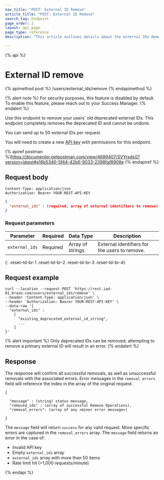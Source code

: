 ```yaml
---
nav_title: "POST: External ID Remove"
article_title: "POST: External ID Remove"
search_tag: Endpoint
page_order: 2
layout: api_page
page_type: reference
description: "This article outlines details about the external IDs Remove endpoint."

---
```

{% api %}
# External ID remove
{% apimethod post %}
/users/external_ids/remove
{% endapimethod %}

{% alert note %}
For security purposes, this feature is disabled by default. To enable this feature, please reach out to your Success Manager.
{% endalert %}

Use this endpoint to remove your users' old deprecated external IDs. This endpoint completely removes the deprecated ID and cannot be undone.

You can send up to 50 external IDs per request.

You will need to create a new [API key]({{site.baseurl}}/api/api_key/) with permissions for this endpoint.

{% apiref postman %}https://documenter.getpostman.com/view/4689407/SVYrsdsG?version=latest#e16b5340-5f44-42b6-9033-2398faf8908e {% endapiref %}

## Request body

```
Content-Type: application/json
Authorization: Bearer YOUR-REST-API-KEY
```

```json
{
  "external_ids" : (required, array of external identifiers to remove)
}
```

### Request parameters

| Parameter | Required | Data Type | Description |
| --------- | ---------| --------- | ----------- |
| `external_ids` | Required | Array of strings | External identifiers for the users to remove. |
{: .reset-td-br-1 .reset-td-br-2 .reset-td-br-3  .reset-td-br-4}

## Request example
```
curl --location --request POST 'https://rest.iad-01.braze.com/users/external_ids/remove' \
--header 'Content-Type: application/json' \
--header 'Authorization: Bearer YOUR-REST-API-KEY' \
--data-raw '{
  "external_ids" : 
    [
      "existing_deprecated_external_id_string",
      ...
    ]
}'
```
{% alert important %}
Only deprecated IDs can be removed; attempting to remove a primary external ID will result in an error.
{% endalert %}

## Response
The response will confirm all successful removals, as well as unsuccessful removals with the associated errors. Error messages in the `removal_errors` field will reference the index in the array of the original request.

```
{

  "message" : (string) status message,
  "removed_ids" : (array of successful Remove Operations),
  "removal_errors": (array of any <minor error message>)

}
```

The `message` field will return `success` for any valid request. More specific errors are captured in the `removal_errors` array. The `message` field returns an error in the case of:
- Invalid API key
- Empty `external_ids` array
- `external_ids` array with more than 50 items
- Rate limit hit (>1,000 requests/minute)

{% endapi %}
